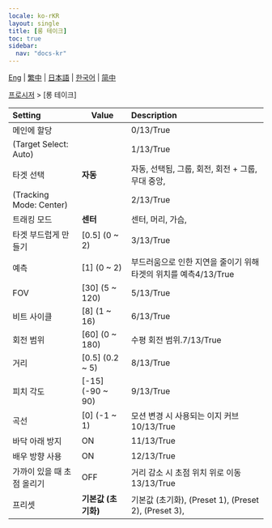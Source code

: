 ```yaml
---
locale: ko-rKR
layout: single
title: [롱 테이크]
toc: true
sidebar:
  nav: "docs-kr"
---
```

[Eng](/dancexr/menu/2025.4/motion/long_take) | [繁中](/tw/dancexr/menu/2025.4/motion/long_take) | [日本語](/jp/dancexr/menu/2025.4/motion/long_take) | [한국어](/kr/dancexr/menu/2025.4/motion/long_take) | [简中](/zh/dancexr/menu/2025.4/motion/long_take)

[프로시저](../menu#프로시저) > [롱 테이크]



| Setting | Value | Description |
| :--- | --- | :--- |
| 메인에 할당 || 0/13/True
| (Target Select: Auto) || 1/13/True
| 타겟 선택 | **자동** | 자동, 선택됨, 그룹, 회전, 회전 + 그룹, 무대 중앙,  |
| (Tracking Mode: Center) || 2/13/True
| 트래킹 모드 | **센터** | 센터, 머리, 가슴,  |
| 타겟 부드럽게 만들기 | [0.5] (0 ~ 2) | 3/13/True
| 예측 | [1] (0 ~ 2) | 부드러움으로 인한 지연을 줄이기 위해 타겟의 위치를 예측4/13/True
| FOV | [30] (5 ~ 120) | 5/13/True
| 비트 사이클 | [8] (1 ~ 16) | 6/13/True
| 회전 범위 | [60] (0 ~ 180) | 수평 회전 범위.7/13/True
| 거리 | [0.5] (0.2 ~ 5) | 8/13/True
| 피치 각도 | [-15] (-90 ~ 90) | 9/13/True
| 곡선 | [0] (-1 ~ 1) | 모션 변경 시 사용되는 이지 커브10/13/True
| 바닥 아래 방지 | ON | 11/13/True
| 배우 방향 사용 | ON | 12/13/True
| 가까이 있을 때 초점 올리기 | OFF | 거리 감소 시 초점 위치 위로 이동13/13/True
| 프리셋 | **기본값 (초기화)** | 기본값 (초기화), (Preset 1), (Preset 2), (Preset 3),  |
